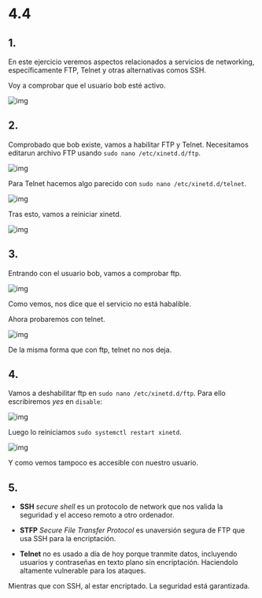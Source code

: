 # 4.4
## 1.
En este ejercicio veremos aspectos relacionados a servicios  de  networking, específicamente FTP, Telnet y otras alternativas comos SSH.

Voy a comprobar que el usuario bob esté activo.

![img]()

## 2.
Comprobado que bob existe, vamos a habilitar FTP  y Telnet. Necesitamos editarun archivo FTP usando `sudo nano /etc/xinetd.d/ftp`.

![img]()

Para Telnet hacemos algo parecido con `sudo nano /etc/xinetd.d/telnet`.

![img]()

Tras esto, vamos a reiniciar xinetd.

![img]()

## 3.
Entrando con el usuario bob,  vamos a comprobar ftp.

![img]()

Como vemos, nos dice que el servicio no está habalible.

Ahora probaremos con telnet.

![img]()

De la misma forma que con ftp, telnet no nos deja.

## 4.
Vamos a deshabilitar ftp en `sudo nano /etc/xinetd.d/ftp`. Para ello escribiremos *yes* en `disable`:

![img]()

Luego lo reiniciamos `sudo systemctl restart xinetd`.

![img]()

Y como vemos tampoco es accesible con nuestro usuario.


## 5.
 - **SSH** *secure shell*  es un protocolo de network que nos valida la seguridad y  el acceso remoto a otro ordenador.

 - **STFP** *Secure File Transfer Protocol* es unaversión segura de FTP que usa SSH para la encriptación.

 - **Telnet** no es usado a día de hoy porque tranmite datos, incluyendo usuarios y contraseñas en texto plano  sin encriptación. Haciendolo altamente vulnerable para los ataques.

Mientras que con SSH, al estar encriptado. La seguridad está garantizada.
